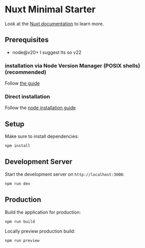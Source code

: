 # Nuxt Minimal Starter

Look at the [Nuxt documentation](https://nuxt.com/docs/getting-started/introduction) to learn more.

## Prerequisites

- node@v20+ I suggest lts so v22

### installation via Node Version Manager (POSIX shells) (recommended)

Follow [the guide](https://github.com/nvm-sh/nvm?tab=readme-ov-file#installing-and-updating)

### Direct installation

Follow the [node installation guide](https://nodejs.org/en/download)

## Setup

Make sure to install dependencies:

```bash
npm install
```

## Development Server

Start the development server on `http://localhost:3000`:

```bash
npm run dev
```

## Production

Build the application for production:

```bash
npm run build
```

Locally preview production build:

```bash
npm run preview
```

